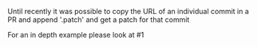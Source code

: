 Until recently it was possible to copy the URL of an individual commit in a PR and append '.patch' and get a patch for that commit

For an in depth example please look at #1
